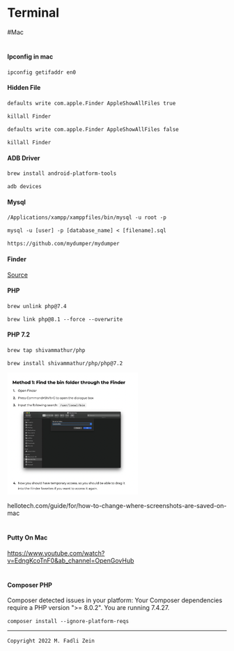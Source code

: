 # Terminal

#Mac

#
#### Ipconfig in mac
```
ipconfig getifaddr en0
```

#### Hidden File
```
defaults write com.apple.Finder AppleShowAllFiles true
```
```
killall Finder
```
```
defaults write com.apple.Finder AppleShowAllFiles false
```
```
killall Finder
```

#### ADB Driver
```
brew install android-platform-tools
```
```
adb devices
```

#### Mysql
```
/Applications/xampp/xamppfiles/bin/mysql -u root -p
```
```
mysql -u [user] -p [database_name] < [filename].sql
```
```
https://github.com/mydumper/mydumper
```

#### Finder

[Source](https://macpaw.com/how-to/access-bin-folder-mac)

#### PHP
```
brew unlink php@7.4
```
```
brew link php@8.1 --force --overwrite
```

#### PHP 7.2
```
brew tap shivammathur/php
```
```
brew install shivammathur/php/php@7.2
```

<pre>
<img src="https://github.com/gzeinnumer/Terminal/blob/master/preview/preview1.png" width="300">
</pre>

hellotech.com/guide/for/how-to-change-where-screenshots-are-saved-on-mac

#
#### Putty On Mac

https://www.youtube.com/watch?v=EdngKcoTnF0&ab_channel=OpenGovHub

#
#### Composer PHP

Composer detected issues in your platform: Your Composer dependencies require a PHP version ">= 8.0.2". You are running 7.4.27.
```
composer install --ignore-platform-reqs
```

---

```
Copyright 2022 M. Fadli Zein
```